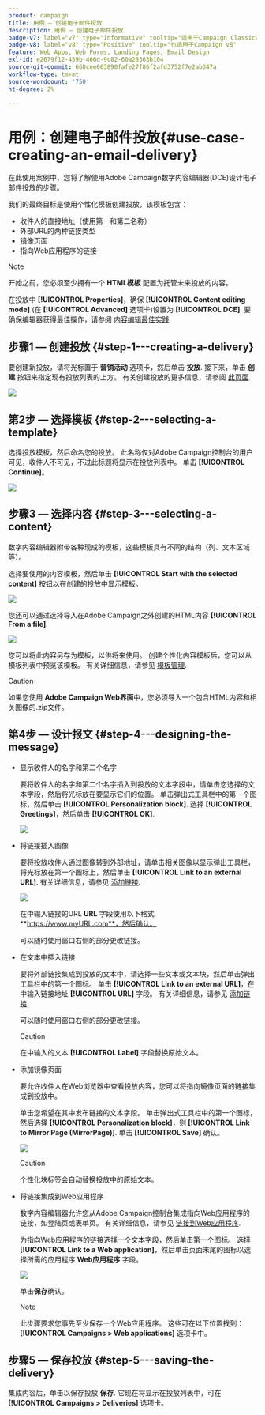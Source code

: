 ```yaml
---
product: campaign
title: 用例 — 创建电子邮件投放
description: 用例 — 创建电子邮件投放
badge-v7: label="v7" type="Informative" tooltip="适用于Campaign Classicv7"
badge-v8: label="v8" type="Positive" tooltip="也适用于Campaign v8"
feature: Web Apps, Web Forms, Landing Pages, Email Design
exl-id: e2679f12-459b-466d-9c82-60a28363b104
source-git-commit: 668cee663890fafe27f86f2afd3752f7e2ab347a
workflow-type: tm+mt
source-wordcount: '750'
ht-degree: 2%

---
```


# 用例：创建电子邮件投放{#use-case-creating-an-email-delivery}



在此使用案例中，您将了解使用Adobe Campaign数字内容编辑器(DCE)设计电子邮件投放的步骤。

我们的最终目标是使用个性化模板创建投放，该模板包含：

* 收件人的直接地址（使用第一和第二名称）
* 外部URL的两种链接类型
* 镜像页面
* 指向Web应用程序的链接

>[!NOTE]
>
>开始之前，您必须至少拥有一个 **HTML模板** 配置为托管未来投放的内容。
>
>在投放中 **[!UICONTROL Properties]**，确保 **[!UICONTROL Content editing mode]** (在 **[!UICONTROL Advanced]** 选项卡)设置为 **[!UICONTROL DCE]**. 要确保编辑器获得最佳操作，请参阅 [内容编辑最佳实践](content-editing-best-practices.md).

## 步骤1 — 创建投放 {#step-1---creating-a-delivery}

要创建新投放，请将光标置于 **营销活动** 选项卡，然后单击 **投放**. 接下来，单击 **创建** 按钮来指定现有投放列表的上方。 有关创建投放的更多信息，请参阅 [此页面](../../delivery/using/about-email-channel.md).

![](assets/delivery_step_1.png)

## 第2步 — 选择模板 {#step-2---selecting-a-template}

选择投放模板，然后命名您的投放。 此名称仅对Adobe Campaign控制台的用户可见，收件人不可见，不过此标题将显示在投放列表中。 单击 **[!UICONTROL Continue]**。

![](assets/dce_delivery_model.png)

## 步骤3 — 选择内容 {#step-3---selecting-a-content}

数字内容编辑器附带各种现成的模板，这些模板具有不同的结构（列、文本区域等）。

选择要使用的内容模板，然后单击 **[!UICONTROL Start with the selected content]** 按钮以在创建的投放中显示模板。

![](assets/dce_select_model.png)

您还可以通过选择导入在Adobe Campaign之外创建的HTML内容 **[!UICONTROL From a file]**.

![](assets/dce_select_from_file_template.png)

您可以将此内容另存为模板，以供将来使用。 创建个性化内容模板后，您可以从模板列表中预览该模板。 有关详细信息，请参见 [模板管理](template-management.md).

>[!CAUTION]
>
>如果您使用 **Adobe Campaign Web界面**&#x200B;中，您必须导入一个包含HTML内容和相关图像的.zip文件。

## 第4步 — 设计报文 {#step-4---designing-the-message}

* 显示收件人的名字和第二个名字

  要将收件人的名字和第二个名字插入到投放的文本字段中，请单击您选择的文本字段，然后将光标放在要显示它们的位置。 单击弹出式工具栏中的第一个图标，然后单击 **[!UICONTROL Personalization block]**. 选择 **[!UICONTROL Greetings]**，然后单击 **[!UICONTROL OK]**.

  ![](assets/dce_personalizationblock_greetings.png)

* 将链接插入图像

  要将投放收件人通过图像转到外部地址，请单击相关图像以显示弹出工具栏，将光标放在第一个图标上，然后单击 **[!UICONTROL Link to an external URL]**. 有关详细信息，请参见 [添加链接](editing-content.md#adding-a-link).

  ![](assets/dce_externalpage.png)

  在中输入链接的URL **URL** 字段使用以下格式 **https://www.myURL.com**，然后确认。

  可以随时使用窗口右侧的部分更改链接。

* 在文本中插入链接

  要将外部链接集成到投放的文本中，请选择一些文本或文本块，然后单击弹出工具栏中的第一个图标。 单击 **[!UICONTROL Link to an external URL]**，在中输入链接地址 **[!UICONTROL URL]** 字段。 有关详细信息，请参见 [添加链接](editing-content.md#adding-a-link).

  可以随时使用窗口右侧的部分更改链接。

  >[!CAUTION]
  >
  >在中输入的文本 **[!UICONTROL Label]** 字段替换原始文本。

* 添加镜像页面

  要允许收件人在Web浏览器中查看投放内容，您可以将指向镜像页面的链接集成到投放中。

  单击您希望在其中发布链接的文本字段。 单击弹出式工具栏中的第一个图标，然后选择 **[!UICONTROL Personalization block]**，则 **[!UICONTROL Link to Mirror Page (MirrorPage)]**. 单击 **[!UICONTROL Save]** 确认。

  ![](assets/dce_mirrorpage.png)

  >[!CAUTION]
  >
  >个性化块标签会自动替换投放中的原始文本。

* 将链接集成到Web应用程序

  数字内容编辑器允许您从Adobe Campaign控制台集成指向Web应用程序的链接，如登陆页或表单页。 有关详细信息，请参见 [链接到Web应用程序](editing-content.md#link-to-a-web-application).

  为指向Web应用程序的链接选择一个文本字段，然后单击第一个图标。 选择 **[!UICONTROL Link to a Web application]**，然后单击页面末尾的图标以选择所需的应用程序 **Web应用程序** 字段。

  ![](assets/dce_webapp.png)

  单击&#x200B;**保存**&#x200B;确认。

  >[!NOTE]
  >
  >此步骤要求您事先至少保存一个Web应用程序。 这些可在以下位置找到： **[!UICONTROL Campaigns > Web applications]** 选项卡中。

## 步骤5 — 保存投放 {#step-5---saving-the-delivery}

集成内容后，单击以保存投放 **保存**. 它现在将显示在投放列表中，可在 **[!UICONTROL Campaigns > Deliveries]** 选项卡。
